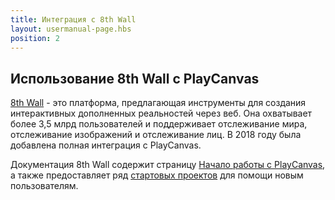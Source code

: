 ```yaml
---
title: Интеграция с 8th Wall
layout: usermanual-page.hbs
position: 2
---
```


## Использование 8th Wall с PlayCanvas

[8th Wall][1] - это платформа, предлагающая инструменты для создания интерактивных дополненных реальностей через веб. Она охватывает более 3,5 млрд пользователей и поддерживает отслеживание мира, отслеживание изображений и отслеживание лиц. В 2018 году была добавлена полная интеграция с PlayCanvas.

Документация 8th Wall содержит страницу [Начало работы с PlayCanvas][2], а также предоставляет ряд [стартовых проектов][3] для помощи новым пользователям.

[1]: https://www.8thwall.com/
[2]: https://www.8thwall.com/docs/web/#xr8playcanvas
[3]: https://playcanvas.com/user/the8thwall